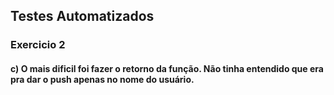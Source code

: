 ## Testes Automatizados

### Exercicio 2

#### c) O mais dificil foi fazer o retorno da função. Não tinha entendido que era pra dar o push apenas no nome do usuário.

